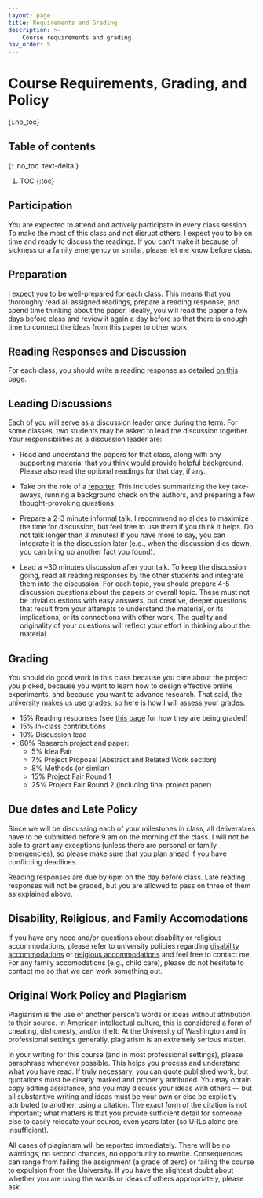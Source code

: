 ```yaml
---
layout: page
title: Requirements and Grading
description: >-
    Course requirements and grading.
nav_order: 5
---
```


# Course Requirements, Grading, and Policy
{:.no_toc}

## Table of contents
{: .no_toc .text-delta }

1. TOC
{:toc}


## Participation

You are expected to attend and actively participate in every class session. To make the most of this class and not disrupt others, I expect you to be on time and ready to discuss the readings. If you can't make it because of sickness or a family emergency or similar, please let me know before class. 

## Preparation

I expect you to be well-prepared for each class. This means that you thoroughly read all assigned readings, prepare a reading response, and spend time thinking about the paper. Ideally, you will read the paper a few days before class and review it again a day before so that there is enough time to connect the ideas from this paper to other work.


## Reading Responses and Discussion

For each class, you should write a reading response as detailed [on this page](https://uw-cse599p.github.io/readingresponses/).

## Leading Discussions

Each of you will serve as a discussion leader once during the term. For some classes, two students may be asked to lead the discussion together. Your responsibilities as a discussion leader are:

* Read and understand the papers for that class, along with any supporting material that you think would provide helpful background. Please also read the optional readings for that day, if any.

* Take on the role of a [reporter](https://uw-cse599p.github.io/discussion_roles/#reporter-aka-discussion-lead). This includes summarizing the key take-aways, running a background check on the authors, and preparing a few thought-provoking questions. 

* Prepare a 2-3 minute informal talk. I recommend no slides to maximize the time for discussion, but feel free to use them if you think it helps. Do not talk longer than 3 minutes! If you have more to say, you can integrate it in the discussion later (e.g., when the discussion dies down, you can bring up another fact you found). 

* Lead a ~30 minutes discussion after your talk. To keep the discussion going, read all reading responses by the other students and integrate them into the discussion. For each topic, you should prepare 4-5 discussion  questions about the papers or overall topic. These must not be trivial questions with easy answers, but creative, deeper questions that result from your attempts to understand the material, or its implications, or its connections with other work. The quality and originality of your questions will reflect your effort in thinking about the material.

## Grading

You should do good work in this class because you care about the project you picked, because you want to learn how to design effective online experiments, and because you want to advance research. That said, the university makes us use grades, so here is how I will assess your grades:

* 15% Reading responses (see [this page](https://uw-cse599p.github.io/readingresponses/) for how they are being graded)
* 15% In-class contributions
* 10% Discussion lead
* 60% Research project and paper:
    * 5% Idea Fair
    * 7% Project Proposal (Abstract and Related Work section)
    * 8% Methods (or similar)
    * 15% Project Fair Round 1
    * 25% Project Fair Round 2 (including final project paper)


## Due dates and Late Policy

Since we will be discussing each of your milestones in class, all deliverables have to be submitted before 9 am on the morning of the class. I will not be able to grant any exceptions (unless there are personal or family emergencies), so please make sure that you plan ahead if you have conflicting deadlines. 

Reading responses are due by 6pm on the day before class. Late reading responses will not be graded, but you are allowed to pass on three of them as explained above. 


## Disability, Religious, and Family Accomodations

If you have any need and/or questions about disability or religious accommodations, please refer to university policies regarding [disability accommodations](http://depts.washington.edu/uwdrs/current-students/accommodations/) or [religious accommodations](https://registrar.washington.edu/staffandfaculty/religious-accommodations-polic/) and feel free to contact me. For any family accomodations (e.g., child care), please do not hesitate to contact me so that we can work something out.  


## Original Work Policy and Plagiarism  


Plagiarism is the use of another person’s words or ideas without attribution to their source. In American intellectual culture, this is considered a form of cheating, dishonesty, and/or theft. At the University of Washington and in professional settings generally, plagiarism is an extremely serious matter.

In your writing for this course (and in most professional settings), please paraphrase whenever possible. This helps you process and understand what you have read. If truly necessary, you can quote published work, but quotations must be clearly marked and properly attributed. You may obtain copy editing assistance, and you may discuss your ideas with others — but all substantive writing and ideas must be your own or else be explicitly attributed to another, using a citation. The exact form of the citation is not important; what matters is that you provide sufficient detail for someone else to easily relocate your source, even years later (so URLs alone are insufficient).

All cases of plagiarism will be reported immediately. There will be no warnings, no second chances, no opportunity to rewrite. Consequences can range from failing the assignment (a grade of zero) or failing the course to expulsion from the University. If you have the slightest doubt about whether you are using the words or ideas of others appropriately, please ask.

